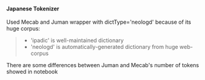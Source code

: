 #### Japanese Tokenizer
Used Mecab and Juman wrapper with dictType='neologd' because of its huge corpus:
> * 'ipadic' is well-maintained dictionary
> * 'neologd' is automatically-generated dictionary from huge web-corpus

There are some differences between Juman and Mecab's number of tokens showed in notebook